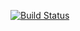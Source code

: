 [![Build Status](https://travis-ci.org/sebseb7/untel.svg?branch=master)](https://travis-ci.org/sebseb7/untel)
